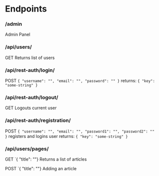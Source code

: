 # Endpoints

### /admin

Admin Panel

### /api/users/

GET
Returns list of users

### /api/rest-auth/login/

POST
`{ "username": "", "email": "", "password": "" }`
returns:
`{ "key": "some-string" }`

### /api/rest-auth/logout/

GET
Logouts current user

### /api/rest-auth/registration/

POST
`{ "username": "", "email": "", "password1": "", "password2": "" }`
registers and logins user
returns:
`{ "key": "some-string" }`

### /api/users/pages/

GET
`{ "title": ""}
Returns a list of articles

POST
`{ "title": ""}
Adding an article
